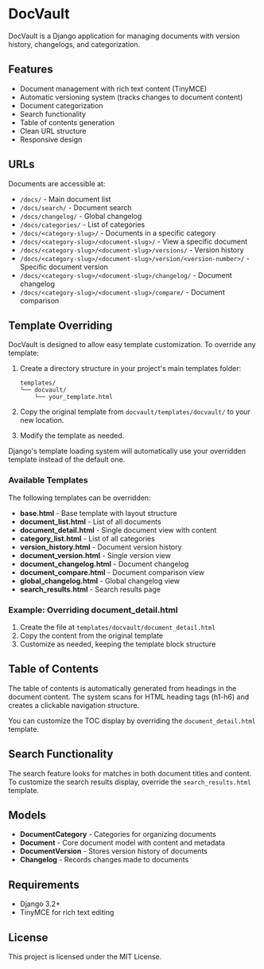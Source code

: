 # DocVault

DocVault is a Django application for managing documents with version history, changelogs, and categorization.

## Features

- Document management with rich text content (TinyMCE)
- Automatic versioning system (tracks changes to document content)
- Document categorization
- Search functionality
- Table of contents generation
- Clean URL structure
- Responsive design

## URLs

Documents are accessible at:
- `/docs/` - Main document list
- `/docs/search/` - Document search
- `/docs/changelog/` - Global changelog
- `/docs/categories/` - List of categories
- `/docs/<category-slug>/` - Documents in a specific category
- `/docs/<category-slug>/<document-slug>/` - View a specific document
- `/docs/<category-slug>/<document-slug>/versions/` - Version history
- `/docs/<category-slug>/<document-slug>/version/<version-number>/` - Specific document version
- `/docs/<category-slug>/<document-slug>/changelog/` - Document changelog
- `/docs/<category-slug>/<document-slug>/compare/` - Document comparison

## Template Overriding

DocVault is designed to allow easy template customization. To override any template:

1. Create a directory structure in your project's main templates folder:
   ```
   templates/
   └── docvault/
       └── your_template.html
   ```

2. Copy the original template from `docvault/templates/docvault/` to your new location.

3. Modify the template as needed.

Django's template loading system will automatically use your overridden template instead of the default one.

### Available Templates

The following templates can be overridden:

- **base.html** - Base template with layout structure
- **document_list.html** - List of all documents
- **document_detail.html** - Single document view with content
- **category_list.html** - List of all categories
- **version_history.html** - Document version history
- **document_version.html** - Single version view
- **document_changelog.html** - Document changelog
- **document_compare.html** - Document comparison view
- **global_changelog.html** - Global changelog view
- **search_results.html** - Search results page

### Example: Overriding document_detail.html

1. Create the file at `templates/docvault/document_detail.html`
2. Copy the content from the original template
3. Customize as needed, keeping the template block structure

## Table of Contents

The table of contents is automatically generated from headings in the document content. 
The system scans for HTML heading tags (h1-h6) and creates a clickable navigation structure.

You can customize the TOC display by overriding the `document_detail.html` template.

## Search Functionality

The search feature looks for matches in both document titles and content.
To customize the search results display, override the `search_results.html` template.

## Models

- **DocumentCategory** - Categories for organizing documents
- **Document** - Core document model with content and metadata
- **DocumentVersion** - Stores version history of documents
- **Changelog** - Records changes made to documents

## Requirements

- Django 3.2+
- TinyMCE for rich text editing

## License

This project is licensed under the MIT License.